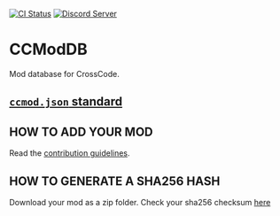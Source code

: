 [![CI Status](https://github.com/CCDirectLink/CCModDB/workflows/CI/badge.svg)](https://github.com/CCDirectLink/CCModDB/actions?query=workflow:CI)
[![Discord Server](https://img.shields.io/discord/382339402338402315.svg?label=Discord%20Server)](https://discord.gg/3Xw69VjXfW)

# CCModDB

Mod database for CrossCode.

## [`ccmod.json` standard](./CCMOD-STANDARD.md)

## HOW TO ADD YOUR MOD

Read the [contribution guidelines](CONTRIBUTING.md).

## HOW TO GENERATE A SHA256 HASH

Download your mod as a zip folder. Check your sha256 checksum [here](https://emn178.github.io/online-tools/sha256_checksum.html)
